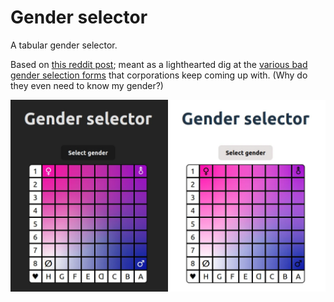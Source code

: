 # Gender selector

A tabular gender selector.

Based on [this reddit post][post]; meant as a lighthearted dig at the
[various bad gender selection forms][badform] that corporations keep
coming up with. (Why do they even need to know my gender?)

![](./public/gender-selector.webp)

[post]: https://www.reddit.com/r/lgbt/comments/15h3yl5/on_a_scale_of_gender_how_are_you_gendering/
[badform]: https://www.google.com/search?tbm=isch&q=gender%20form%20meme&tbs=imgo:1
